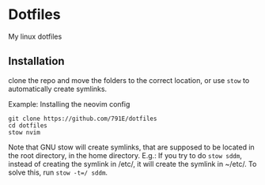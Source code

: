# Dotfiles
My linux dotfiles

## Installation
clone the repo and move the folders to the correct location, or use `stow` to automatically create symlinks.

Example: Installing the neovim config
```
git clone https://github.com/791E/dotfiles
cd dotfiles
stow nvim
```
Note that GNU stow will create symlinks, that are supposed to be located in the root directory, in the home directory.
E.g.: If you try to do `stow sddm`, instead of creating the symlink in /etc/, it will create the symlink in ~/etc/.
To solve this, run `stow -t=/ sddm`.
